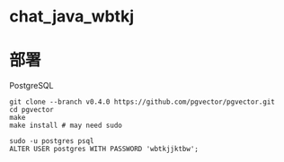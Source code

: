 # chat_java_wbtkj

# 部署

PostgreSQL
```shell script
git clone --branch v0.4.0 https://github.com/pgvector/pgvector.git
cd pgvector
make
make install # may need sudo

sudo -u postgres psql
ALTER USER postgres WITH PASSWORD 'wbtkjjktbw';
```
